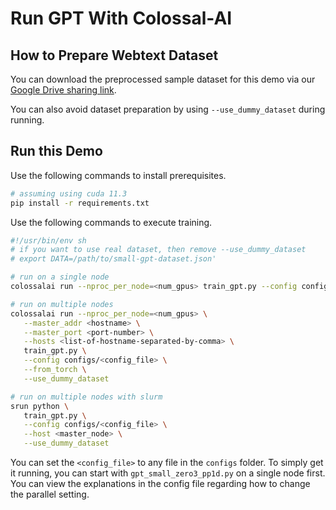 # Run GPT With Colossal-AI

## How to Prepare Webtext Dataset

You can download the preprocessed sample dataset for this demo via our [Google Drive sharing link](https://drive.google.com/file/d/1QKI6k-e2gJ7XgS8yIpgPPiMmwiBP_BPE/view?usp=sharing).


You can also avoid dataset preparation by using `--use_dummy_dataset` during running.

## Run this Demo

Use the following commands to install prerequisites.

```bash
# assuming using cuda 11.3
pip install -r requirements.txt
```

Use the following commands to execute training.

```Bash
#!/usr/bin/env sh
# if you want to use real dataset, then remove --use_dummy_dataset
# export DATA=/path/to/small-gpt-dataset.json'

# run on a single node
colossalai run --nproc_per_node=<num_gpus> train_gpt.py --config configs/<config_file> --from_torch --use_dummy_dataset

# run on multiple nodes
colossalai run --nproc_per_node=<num_gpus> \
   --master_addr <hostname> \
   --master_port <port-number> \
   --hosts <list-of-hostname-separated-by-comma> \
   train_gpt.py \
   --config configs/<config_file> \
   --from_torch \
   --use_dummy_dataset

# run on multiple nodes with slurm
srun python \
   train_gpt.py \
   --config configs/<config_file> \
   --host <master_node> \
   --use_dummy_dataset

```

You can set the `<config_file>` to any file in the `configs` folder. To simply get it running, you can start with `gpt_small_zero3_pp1d.py` on a single node first. You can view the explanations in the config file regarding how to change the parallel setting.
